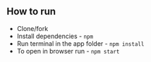## How to run

- Clone/fork
- Install dependencies - `npm`
- Run terminal in the app folder - `npm install`
- To open in browser run - `npm start`
